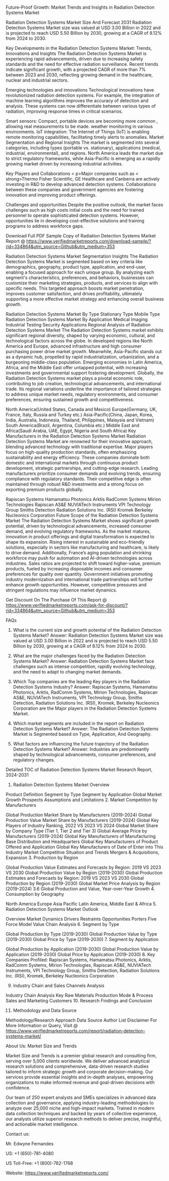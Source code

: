 Future-Proof Growth: Market Trends and Insights in Radiation Detection Systems Market


Radiation Detection Systems Market Size And Forecast 2031
Radiation Detection Systems Market size was valued at USD 3.00 Billion in 2022 and is projected to reach USD 5.50 Billion by 2030, growing at a CAGR of 8.12% from 2024 to 2030.

Key Developments in the Radiation Detection Systems Market: Trends, Innovations and Insights
The Radiation Detection Systems Market is experiencing rapid advancements, driven due to increasing safety standards and the need for effective radiation surveillance. Recent trends indicate significant growth, with a projected CAGR of more than 7% between 2023 and 2030, reflecting growing demand in the healthcare, nuclear and industrial sectors.

Emerging technologies and innovations
Technological innovations have revolutionized radiation detection systems. For example, the integration of machine learning algorithms improves the accuracy of detection and analysis. These systems can now differentiate between various types of radiation, improving response times in critical scenarios.

Smart sensors: Compact, portable devices are becoming more common , allowing real measurements to be made. weather monitoring in various environments.
IoT integration: The Internet of Things (IoT) is enabling remote monitoring capabilities, facilitating timely alerts to anomalies.
Market Segmentation and Regional Insights
The market is segmented into several categories, including types (portable vs. stationary), applications (medical, industrial, environmental), and regions. North America leads the market due to strict regulatory frameworks, while Asia-Pacific is emerging as a rapidly growing market driven by increasing industrial activities.

Key Players and Collaborations
< p>Major companies such as < strong>Thermo Fisher Scientific, GE Healthcare and Canberra are actively investing in R&D to develop advanced detection systems. Collaborations between these companies and government agencies are fostering innovation and improving product offerings.

Challenges and opportunities
Despite the positive outlook, the market faces challenges such as high costs initial costs and the need for trained personnel to operate sophisticated detection systems. However, opportunities lie in developing cost-effective solutions and training programs to address workforce gaps.

Download Full PDF Sample Copy of Radiation Detection Systems Market Report @ https://www.verifiedmarketreports.com/download-sample/?rid=334864&utm_source=Github&utm_medium=353

Radiation Detection Systems Market Segmentation Insights
The Radiation Detection Systems Market is segmented based on key criteria like demographics, geography, product type, application, and end-user, enabling a focused approach for each unique group. By analyzing each segment's characteristics, preferences, and behaviors, businesses can customize their marketing strategies, products, and services to align with specific needs. This targeted approach boosts market penetration, improves customer satisfaction, and drives profitability, ultimately supporting a more effective market strategy and enhancing overall business growth.

Radiation Detection Systems Market By Type
Stationary Type
Mobile Type
Radiation Detection Systems Market By Application
Medical Imaging
Industrial Testing
Security Applications
Regional Analysis of Radiation Detection Systems Market
The Radiation Detection Systems market exhibits significant regional diversity, shaped by varying economic, cultural, and technological factors across the globe. In developed regions like North America and Europe, advanced infrastructure and high consumer purchasing power drive market growth. Meanwhile, Asia-Pacific stands out as a dynamic hub, propelled by rapid industrialization, urbanization, and a burgeoning middle-class population. Emerging economies in Latin America, Africa, and the Middle East offer untapped potential, with increasing investments and governmental support fostering development. Globally, the Radiation Detection Systems market plays a pivotal economic role, contributing to job creation, technological advancements, and international trade. Its regional variations underline the importance of tailored strategies to address unique market needs, regulatory environments, and consumer preferences, ensuring sustained growth and competitiveness.

North America(United States, Canada and Mexico)
Europe(Germany, UK, France, Italy, Russia and Turkey etc.)
Asia-Pacific(China, Japan, Korea, India, Australia, Indonesia, Thailand, Philippines, Malaysia and Vietnam)
South America(Brazil, Argentina, Columbia etc.)
Middle East and Africa(Saudi Arabia, UAE, Egypt, Nigeria and South Africa)
Key Manufacturers in the Radiation Detection Systems Market
Radiation Detection Systems Market are renowned for their innovative approach, blending advanced technology with traditional expertise. Major players focus on high-quality production standards, often emphasizing sustainability and energy efficiency. These companies dominate both domestic and international markets through continuous product development, strategic partnerships, and cutting-edge research. Leading manufacturers prioritize consumer demands and evolving trends, ensuring compliance with regulatory standards. Their competitive edge is often maintained through robust R&D investments and a strong focus on exporting premium products globally.

Rapiscan Systems
Hamamatsu Photonics
Arktis
RadComm Systems
Mirion Technologies
Rapiscan AS&E
NUVIATech Instruments
VPI Technology Group
Smiths Detection
Radiation Solutions Inc. (RSI)
Kromek
Berkeley Nucleonics Corporation
Future Scope of the Radiation Detection Systems Market
The Radiation Detection Systems Market shows significant growth potential, driven by technological advancements, increased consumer demand, and evolving regulatory frameworks. As the market matures, innovation in product offerings and digital transformation is expected to shape its expansion. Rising interest in sustainable and eco-friendly solutions, especially in sectors like manufacturing and healthcare, is likely to drive demand. Additionally, France’s aging population and shrinking workforce may push for automation and AI-driven technologies across industries. Sales ratios are projected to shift toward higher-value, premium products, fueled by increasing disposable incomes and consumer preferences for quality over quantity. Government initiatives promoting industry modernization and international trade partnerships will further enhance growth opportunities. However, competitive pressures and stringent regulations may influence market dynamics.

Get Discount On The Purchase Of This Report @ https://www.verifiedmarketreports.com/ask-for-discount/?rid=334864&utm_source=Github&utm_medium=353

FAQs
1. What is the current size and growth potential of the Radiation Detection Systems Market?
Answer: Radiation Detection Systems Market size was valued at USD 3.00 Billion in 2022 and is projected to reach USD 5.50 Billion by 2030, growing at a CAGR of 8.12% from 2024 to 2030.

2. What are the major challenges faced by the Radiation Detection Systems Market?
Answer: Radiation Detection Systems Market face challenges such as intense competition, rapidly evolving technology, and the need to adapt to changing market demands.

3. Which Top companies are the leading Key players in the Radiation Detection Systems Industry?
Answer: Rapiscan Systems, Hamamatsu Photonics, Arktis, RadComm Systems, Mirion Technologies, Rapiscan AS&E, NUVIATech Instruments, VPI Technology Group, Smiths Detection, Radiation Solutions Inc. (RSI), Kromek, Berkeley Nucleonics Corporation are the Major players in the Radiation Detection Systems Market.

4. Which market segments are included in the report on Radiation Detection Systems Market?
Answer: The Radiation Detection Systems Market is Segmented based on Type, Application, And Geography.

5. What factors are influencing the future trajectory of the Radiation Detection Systems Market?
Answer: Industries are predominantly shaped by technological advancements, consumer preferences, and regulatory changes.

Detailed TOC of Radiation Detection Systems Market Research Report, 2024-2031
1. Radiation Detection Systems Market Overview

Product Definition
Segment by Type
Segment by Application
Global Market Growth Prospects
Assumptions and Limitations
2. Market Competition by Manufacturers

Global Production Market Share by Manufacturers (2019-2024)
Global Production Value Market Share by Manufacturers (2019-2024)
Global Key Players of Industry Ranking, 2022 VS 2023 VS 2024
Global Market Share by Company Type (Tier 1, Tier 2 and Tier 3)
Global Average Price by Manufacturers (2019-2024)
Global Key Manufacturers of Manufacturing Base Distribution and Headquarters
Global Key Manufacturers of Product Offered and Application
Global Key Manufacturers of Date of Enter into This Industry
Market Competitive Situation and Trends
Mergers & Acquisitions, Expansion
3. Production by Region

Global Production Value Estimates and Forecasts by Region: 2019 VS 2023 VS 2030
Global Production Value by Region (2019-2030)
Global Production Estimates and Forecasts by Region: 2019 VS 2023 VS 2030
Global Production by Region (2019-2030)
Global Market Price Analysis by Region (2019-2024) 3.6 Global Production and Value, Year-over-Year Growth
4. Consumption by Geography

North America
Europe
Asia Pacific
Latin America, Middle East & Africa
5. Radiation Detection Systems Market Outlook

Overview
Market Dynamics
Drivers
Restraints
Opportunities
Porters Five Force Model
Value Chain Analysis 
6. Segment by Type

Global Production by Type (2019-2030)
Global Production Value by Type (2019-2030)
Global Price by Type (2019-2030)
7. Segment by Application

Global Production by Application (2019-2030)
Global Production Value by Application (2019-2030)
Global Price by Application (2019-2030)
8. Key Companies Profiled: Rapiscan Systems, Hamamatsu Photonics, Arktis, RadComm Systems, Mirion Technologies, Rapiscan AS&E, NUVIATech Instruments, VPI Technology Group, Smiths Detection, Radiation Solutions Inc. (RSI), Kromek, Berkeley Nucleonics Corporation

9. Industry Chain and Sales Channels Analysis

Industry Chain Analysis
Key Raw Materials
Production Mode & Process
Sales and Marketing
Customers
10. Research Findings and Conclusion

11. Methodology and Data Source

Methodology/Research Approach
Data Source
Author List
Disclaimer
For More Information or Query, Visit @ https://www.verifiedmarketreports.com/report/radiation-detection-systems-market/

About Us: Market Size and Trends

Market Size and Trends is a premier global research and consulting firm, serving over 5,000 clients worldwide. We deliver advanced analytical research solutions and comprehensive, data-driven research studies tailored to inform strategic growth and corporate decision-making. Our services provide essential insights and in-depth analyses, empowering organizations to make informed revenue and goal-driven decisions with confidence.

Our team of 250 expert analysts and SMEs specializes in advanced data collection and governance, applying industry-leading methodologies to analyze over 25,000 niche and high-impact markets. Trained in modern data collection techniques and backed by years of collective experience, our analysts utilize superior research methods to deliver precise, insightful, and actionable market intelligence.

Contact us:

Mr. Edwyne Fernandes

US: +1 (650)-781-4080

US Toll-Free: +1 (800)-782-1768

Website: https://www.verifiedmarketreports.com/
